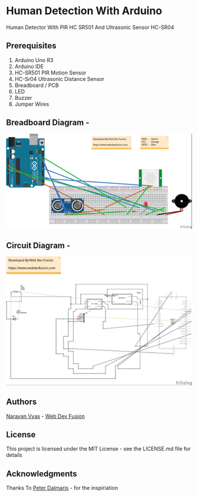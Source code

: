 # Human Detection With Arduino
Human Detector With PIR HC SR501 And Ultrasonic Sensor HC-SR04

## Prerequisites
1. Arduino Uno R3
2. Arduino IDE
3. HC-SR501 PIR Motion Sensor
4. HC-Sr04 Ultrasonic Distance Sensor
5. Breadboard / PCB
6. LED
7. Buzzer
8. Jumper Wires

## Breadboard Diagram -
![Breadboard Diagram](https://github.com/narayanvyas/Human-Detector-With-PIR-HC-SR501-And-Ultrasonic-Sensor-HC-SR04/blob/master/Breadboard%20Diagram.jpeg)

## Circuit Diagram -
![Circuit Diagram](https://github.com/narayanvyas/Human-Detector-With-PIR-HC-SR501-And-Ultrasonic-Sensor-HC-SR04/blob/master/Circuit%20Diagram.jpeg)

## Authors
[Narayan Vyas](https://www.narayanvyas.org) - [Web Dev Fusion](https://www.webdevfusion.com)

## License
This project is licensed under the MIT License - see the LICENSE.md file for details

## Acknowledgments
Thanks To [Peter Dalmaris](https://github.com/futureshocked) -  for the inspiriation

